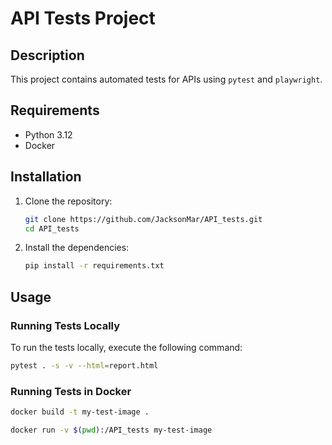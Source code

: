 # API Tests Project

## Description
This project contains automated tests for APIs using `pytest` and `playwright`.

## Requirements
- Python 3.12
- Docker

## Installation
1. Clone the repository:
    ```sh
    git clone https://github.com/JacksonMar/API_tests.git
    cd API_tests
    ```

2. Install the dependencies:
    ```sh
    pip install -r requirements.txt
    ```

## Usage
### Running Tests Locally
To run the tests locally, execute the following command:
```sh
pytest . -s -v --html=report.html
```


### Running Tests in Docker
```sh
docker build -t my-test-image .
```
```sh
docker run -v $(pwd):/API_tests my-test-image
```

